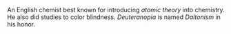 An English chemist best known for introducing *atomic theory* into chemistry. He
also did studies to color blindness. *Deuteranopia* is named *Daltonism* in his
honor.
